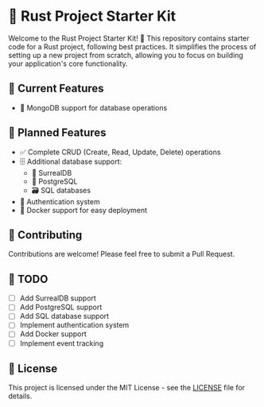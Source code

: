 # 🦀 Rust Project Starter Kit

Welcome to the Rust Project Starter Kit! 🎉 This repository contains starter code for a Rust project, following best practices. It simplifies the process of setting up a new project from scratch, allowing you to focus on building your application's core functionality.

<!-- In this setup, we use the `User` entity as an example, but you can easily replicate and add new entities as required for your specific project needs. -->

## 🌟 Current Features

- 🍃 MongoDB support for database operations

## 🚀 Planned Features

- ✅ Complete CRUD (Create, Read, Update, Delete) operations
- 🗄️ Additional database support:
  - 🌊 SurrealDB
  - 🐘 PostgreSQL
  - 🗃️ SQL databases
- 🔐 Authentication system
- 🐳 Docker support for easy deployment

## 🤝 Contributing

Contributions are welcome! Please feel free to submit a Pull Request.

## 📝 TODO

- [ ] Add SurrealDB support
- [ ] Add PostgreSQL support
- [ ] Add SQL database support
- [ ] Implement authentication system
- [ ] Add Docker support
- [ ] Implement event tracking

## 📄 License

This project is licensed under the MIT License - see the [LICENSE](LICENSE) file for details.